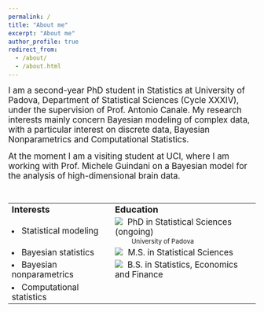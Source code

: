 ```yaml
---
permalink: /
title: "About me"
excerpt: "About me"
author_profile: true
redirect_from: 
  - /about/
  - /about.html
---
```

<font style="font-size:17px">
I am a second-year PhD student in Statistics at University of Padova, Department of Statistical Sciences (Cycle XXXIV), under the supervision of Prof. Antonio Canale. My research interests mainly concern Bayesian modeling of complex data, with a particular interest on discrete data, Bayesian Nonparametrics and Computational Statistics. 
  
<br>
  
At the moment I am a visiting student at UCI, where I am working with Prof. Michele Guindani on a Bayesian model for the analysis of high-dimensional brain data.
</font>

<br>
<table border="0">
 <tr>
    <td><b style="font-size:18px">Interests</b></td>
    <td><b style="font-size:18px">Education</b></td>
 </tr>
   <tr>
 <td> <li>  <font style="font-size:17px"> Statistical modeling </font> </li> </td>
 <td> <img src="../images/49944.png" width="22"> <img src="../images/spacer.png" height="1px" width="2px"> <font style="font-size:17px">  PhD in Statistical Sciences (ongoing)</font>
     <br> <img src="../images/spacer.png" height="1px" width="30px"> <font style="font-size:13px"> University of Padova </font></td>
 </tr>
 <tr>
    <td><li> <font style="font-size:17px"> Bayesian statistics </font> </li> </td>
    <td><img src="../images/49944.png" width="22">  <img src="../images/spacer.png" height="1px" width="2px"><font style="font-size:17px">  M.S. in Statistical Sciences</font></td>
 </tr>
 <tr>
    <td><li>  <font style="font-size:17px"> Bayesian nonparametrics </font> </li> </td>
    <td><img src="../images/49944.png" width="22"> <img src="../images/spacer.png" height="1px" width="2px"> <font style="font-size:17px">  B.S. in Statistics, Economics and Finance</font></td>
 </tr>
   <tr>
    <td><li>  <font style="font-size:17px"> Computational statistics </font> </li> </td>
    <td> </td>
 </tr>
</table>

